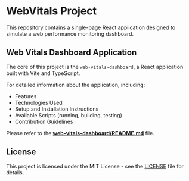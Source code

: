 # WebVitals Project

This repository contains a single-page React application designed to simulate a web performance monitoring dashboard.

## Web Vitals Dashboard Application

The core of this project is the `web-vitals-dashboard`, a React application built with Vite and TypeScript.

For detailed information about the application, including:
*   Features
*   Technologies Used
*   Setup and Installation Instructions
*   Available Scripts (running, building, testing)
*   Contribution Guidelines

Please refer to the **[web-vitals-dashboard/README.md](./web-vitals-dashboard/README.md)** file.

## License

This project is licensed under the MIT License - see the [LICENSE](./LICENSE) file for details.
